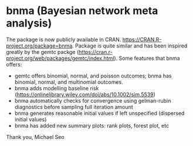 
<!-- README.md is generated from README.Rmd. Please edit that file -->
bnma (Bayesian network meta analysis)
=====================================

The package is now publicly available in CRAN. <https://CRAN.R-project.org/package=bnma>. Package is quite similar and has been inspired greatly by the gemtc packge (<https://cran.r-project.org/web/packages/gemtc/index.html>). Some features that bnma offers:

-   gemtc offers binomial, normal, and poisson outcomes; bnma has binomial, normal, and multinomial outcomes.
-   bnma adds modelling baseline risk (<https://onlinelibrary.wiley.com/doi/abs/10.1002/sim.5539>)
-   bnma automatically checks for convergence using gelman-rubin diagnostics before sampling full iteration amount
-   bnma generates reasonable initial values if left unspecified (dispersed initial values)
-   bnma has added new summary plots: rank plots, forest plot, etc

Thank you,
Michael Seo
